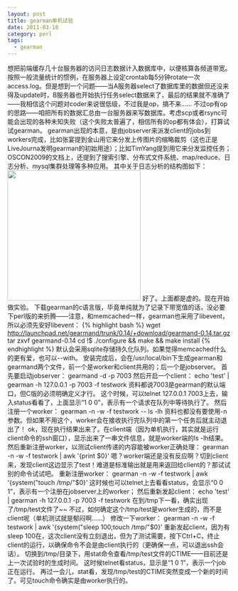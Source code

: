```yaml
---
layout: post
title: gearman单机试验
date: 2011-03-18
category: perl
tags:
  - gearman
---
```


想把前端缓存几十台服务器的访问日志数据计入数据库中，以便核算各频道带宽。按照一般流量统计的惯例，在服务器上设定crontab每5分钟rotate一次access.log。但是想到一个问题——当A服务器select了数据库里的数据但还没来得及update时，B服务器也开始执行任务select数据来了，最后的结果就不准确了——我相信这个问题对coder来说很低级，不过我是op，搞不来……
不过op有op的思路——咱把所有的数据汇总由一台服务器来写数据库。考虑scp或者rsync可能会出现的各种未知失败（这个失败太普遍了，相信所有的op都有体会），打算试试gearman。
gearman出现的本意，是由jobserver来派发client的jobs到workers完成，比如张宴提到金山用它来分发上传图片的缩略裁剪（这也正是LiveJourna发明gearman的初始用途）；比如TimYang提到用它来分发监控任务；OSCON2009的文档上，还提到了搜索引擎、分布式文件系统、map/reduce、日志分析、mysql集群处理等多种应用。
其中关于日志分析的结构图如下：
<a href="http://chenlinux.com/wp-content/uploads/2011/03/gearman4log.jpg"><img class="alignnone size-medium wp-image-2326" title="gearman4log" src="http://chenlinux.com/wp-content/uploads/2011/03/1-300x293.jpg" alt="" width="300" height="293" /></a>
好了。上面都是虚的。现在开始做实验。
下载gearman的c语言版，毕竟单纯就为了记录下带宽值的话，没必要下perl版的来折腾——注意，和memcached一样，gearman也采用了libevent，所以必须先安好libevent：
{% highlight bash %}
wget http://launchpad.net/gearmand/trunk/0.14/+download/gearmand-0.14.tar.gz
tar zxvf gearmand-0.14
cd !$
./configure && make && make install
{% endhighlight %}
默认会采用sqlite存储持久化队列。如果觉得memcached什么的更有爱，也可以--with。
安装完成后，会在/usr/local/bin下生成gearman和gearmand两个文件，前一个是worker和client共用的；后一个是jobserver。
首先要启动jobserver：
gearmand -d -p 7003
然后开启一个client：
echo 'test' | gearman -h 127.0.0.1 -p 7003 -f testwork
资料都说7003是gearman的默认端口，但C版的必须明确定义才行。
这个时候，可以telnet 127.0.0.1 7003上去，输入status看看了，上面显示“1 0 0”，表示有一个请求在队列中等待执行了。
然后注册一个worker：
gearman -n -w -f testwork -- ls -lh
资料也都没有要使用-n参数。但如果不用这个，worker会在接收执行完队列中的第一个任务后就主动退出了！
ok，现在执行结果出来了。在client端（因为单机执行，其实就是运行client命令的ssh窗口），显示出来了一串文件信息，就是worker端的ls -lh结果。
然后重新注册worker，以测试client传递的内容能被worker正确处理：
gearman -n -w -f testwork | awk '{print $0}'
嗯？worker端还是没有反应啊？切到client来，发现client这边显示了test！难道是标准输出就是用来返回给client的？那试试别的命令试试吧。
重新注册worker：
gearman -n -w -f testwork | awk '{system("touch /tmp/"$0}'
这时候也可以telnet上去看看status，会显示“0 0 1”，表示有一个注册在jobserver上的worker；
然后重新发起client：
echo 'test' | gearman -h 127.0.0.1 -p 7003 -f testwork
在到/tmp下一看，确实出现了/tmp/test文件了~~
不过，如何确定这个/tmp/test是worker生成的，而不是client呢（单机测试就是郁闷啊……）
修改一下worker：
gearman -n -w -f testwork | awk '{system("sleep 100;touch /tmp/"$0}'
重新发起client，因为有sleep 100在，这次client没有立刻退出，但为了测试需要，按下Ctrl+C，终止client的运行，以确保命令不会是由client执行的（更确保一点，可以退出ssh会话）。
切换到/tmp/目录下，用stat命令查看/tmp/test文件的CTIME——目前还是上一次试验时的生成时间。
这时候telnet看status，显示是“1 0 1”，表示一个job正在运行。
再过一会儿，stat看，发现/tmp/test的CTIME突然变成一个新的时间了。可见touch命令确实是由worker执行的。
